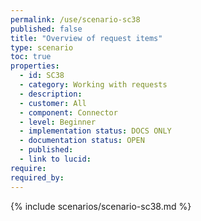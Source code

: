 ```yaml
---
permalink: /use/scenario-sc38
published: false
title: "Overview of request items"
type: scenario
toc: true
properties:
  - id: SC38
  - category: Working with requests
  - description:
  - customer: All
  - component: Connector
  - level: Beginner
  - implementation status: DOCS ONLY
  - documentation status: OPEN
  - published:
  - link to lucid:
require:
required_by:
---
```


{% include scenarios/scenario-sc38.md %}
